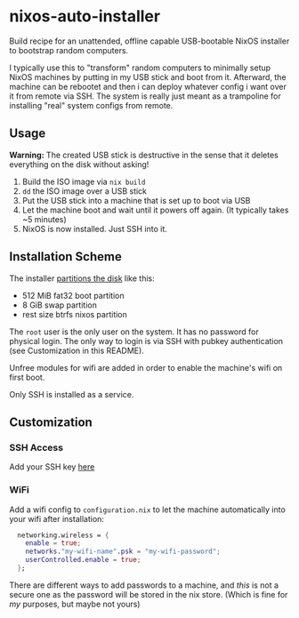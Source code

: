 # nixos-auto-installer

Build recipe for an unattended, offline capable USB-bootable NixOS installer to bootstrap random computers.

I typically use this to "transform" random computers to minimally setup NixOS machines by putting in my USB stick and boot from it.
Afterward, the machine can be rebootet and then i can deploy whatever config i want over it from remote via SSH.
The system is really just meant as a trampoline for installing "real" system configs from remote.

## Usage

**Warning:** The created USB stick is destructive in the sense that it deletes everything on the disk without asking!

1. Build the ISO image via `nix build`
2. `dd` the ISO image over a USB stick
3. Put the USB stick into a machine that is set up to boot via USB
4. Let the machine boot and wait until it powers off again. (It typically takes ~5 minutes)
5. NixOS is now installed. Just SSH into it.

## Installation Scheme

The installer [partitions the disk](https://github.com/tfc/nixos-auto-installer/blob/main/installer.nix#L35) like this:

- 512 MiB fat32 boot partition
- 8 GiB swap partition
- rest size btrfs  nixos partition

The `root` user is the only user on the system. It has no password for physical login.
The only way to login is via SSH with pubkey authentication (see Customization in this README).

Unfree modules for wifi are added in order to enable the machine's wifi on first boot.

Only SSH is installed as a service.

## Customization

### SSH Access

Add your SSH key [here](https://github.com/tfc/nixos-auto-installer/blob/main/configuration.nix#L28)

### WiFi

Add a wifi config to `configuration.nix` to let the machine automatically into your wifi after installation:

```nix
  networking.wireless = {
    enable = true;
    networks."my-wifi-name".psk = "my-wifi-password";
    userControlled.enable = true;
  };
```

There are different ways to add passwords to a machine, and *this* is not a secure one as the password will be stored in the nix store.
(Which is fine for *my* purposes, but maybe not yours)
